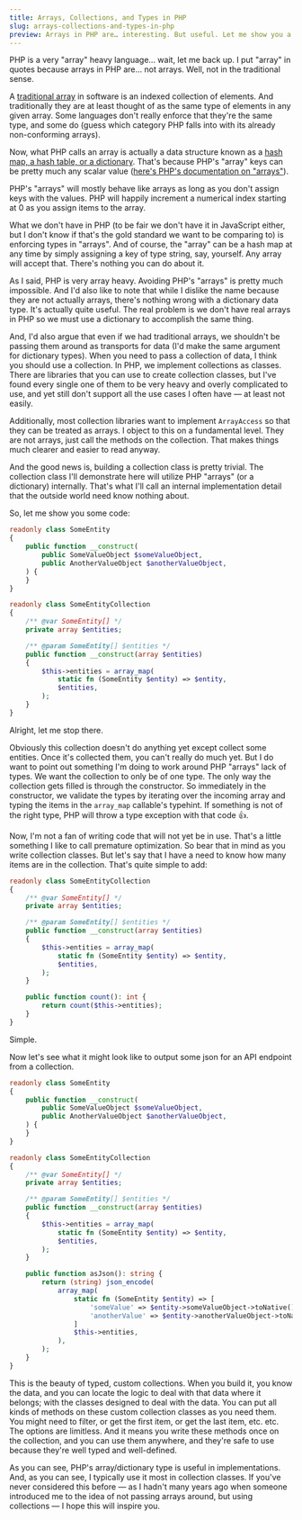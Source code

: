 ```yaml
---
title: Arrays, Collections, and Types in PHP
slug: arrays-collections-and-types-in-php
preview: Arrays in PHP are… interesting. But useful. Let me show you a really good use case for arrays as an implementation detail of a collection class…
---
```


PHP is a very "array" heavy language… wait, let me back up. I put "array" in quotes because arrays in PHP are… not arrays. Well, not in the traditional sense.

A [traditional array] in software is an indexed collection of elements. And traditionally they are at least thought of as the same type of elements in any given array. Some languages don't really enforce that they're the same type, and some do (guess which category PHP falls into with its already non-conforming arrays).

Now, what PHP calls an array is actually a data structure known as a [hash map, a hash table, or a dictionary]. That's because PHP's "array" keys can be pretty much any scalar value ([here's PHP's documentation on "arrays"][PHP Array Documentation]).

PHP's "arrays" will mostly behave like arrays as long as you don't assign keys with the values. PHP will happily increment a numerical index starting at 0 as you assign items to the array.

What we don't have in PHP (to be fair we don't have it in JavaScript either, but I don't know if that's the gold standard we want to be comparing to) is enforcing types in "arrays". And of course, the "array" can be a hash map at any time by simply assigning a key of type string, say, yourself. Any array will accept that. There's nothing you can do about it.

As I said, PHP is very array heavy. Avoiding PHP's "arrays" is pretty much impossible. And I'd also like to note that while I dislike the name because they are not actually arrays, there's nothing wrong with a dictionary data type. It's actually quite useful. The real problem is we don't have real arrays in PHP so we must use a dictionary to accomplish the same thing.

And, I'd also argue that even if we had traditional arrays, we shouldn't be passing them around as transports for data (I'd make the same argument for dictionary types). When you need to pass a collection of data, I think you should use a collection. In PHP, we implement collections as classes. There are libraries that you can use to create collection classes, but I've found every single one of them to be very heavy and overly complicated to use, and yet still don't support all the use cases I often have — at least not easily.

Additionally, most collection libraries want to implement `ArrayAccess` so that they can be treated as arrays. I object to this on a fundamental level. They are not arrays, just call the methods on the collection. That makes things much clearer and easier to read anyway.

And the good news is, building a collection class is pretty trivial. The collection class I'll demonstrate here will utilize PHP "arrays" (or a dictionary) internally. That's what I'll call an internal implementation detail that the outside world need know nothing about.

So, let me show you some code:

```php
readonly class SomeEntity
{
    public function __construct(
        public SomeValueObject $someValueObject,
        public AnotherValueObject $anotherValueObject,
    ) {
    }
}

readonly class SomeEntityCollection
{
    /** @var SomeEntity[] */
    private array $entities;

    /** @param SomeEntity[] $entities */
    public function __construct(array $entities)
    {
        $this->entities = array_map(
            static fn (SomeEntity $entity) => $entity,
            $entities,
        );
    }
}
```

Alright, let me stop there.

Obviously this collection doesn't do anything yet except collect some entities. Once it's collected them, you can't really do much yet. But I do want to point out something I'm doing to work around PHP "arrays" lack of types. We want the collection to only be of one type. The only way the collection gets filled is through the constructor. So immediately in the constructor, we validate the types by iterating over the incoming array and typing the items in the `array_map` callable's typehint. If something is not of the right type, PHP will throw a type exception with that code 👍.

Now, I'm not a fan of writing code that will not yet be in use. That's a little something I like to call premature optimization. So bear that in mind as you write collection classes. But let's say that I have a need to know how many items are in the collection. That's quite simple to add:

```php
readonly class SomeEntityCollection
{
    /** @var SomeEntity[] */
    private array $entities;

    /** @param SomeEntity[] $entities */
    public function __construct(array $entities)
    {
        $this->entities = array_map(
            static fn (SomeEntity $entity) => $entity,
            $entities,
        );
    }

    public function count(): int {
        return count($this->entities);
    }
}
```

Simple.

Now let's see what it might look like to output some json for an API endpoint from a collection.



```php
readonly class SomeEntity
{
    public function __construct(
        public SomeValueObject $someValueObject,
        public AnotherValueObject $anotherValueObject,
    ) {
    }
}

readonly class SomeEntityCollection
{
    /** @var SomeEntity[] */
    private array $entities;

    /** @param SomeEntity[] $entities */
    public function __construct(array $entities)
    {
        $this->entities = array_map(
            static fn (SomeEntity $entity) => $entity,
            $entities,
        );
    }

    public function asJson(): string {
        return (string) json_encode(
            array_map(
                static fn (SomeEntity $entity) => [
                    'someValue' => $entity->someValueObject->toNative(),
                    'anotherValue' => $entity->anotherValueObject->toNative(),
                ]
                $this->entities,
            ),
        );
    }
}
```

This is the beauty of typed, custom collections. When you build it, you know the data, and you can locate the logic to deal with that data where it belongs; with the classes designed to deal with the data. You can put all kinds of methods on these custom collection classes as you need them. You might need to filter, or get the first item, or get the last item, etc. etc. The options are limitless. And it means you write these methods once on the collection, and you can use them anywhere, and they're safe to use because they're well typed and well-defined.

As you can see, PHP's array/dictionary type is useful in implementations. And, as you can see, I typically use it most in collection classes. If you've never considered this before — as I hadn't many years ago when someone introduced me to the idea of not passing arrays around, but using collections — I hope this will inspire you.

[traditional array]: https://en.wikipedia.org/wiki/Array_(data_type)
[hash map, a hash table, or a dictionary]: https://en.wikipedia.org/wiki/Hash_table
[PHP Array Documentation]: https://www.php.net/manual/en/language.types.array.php
